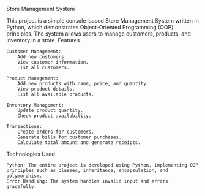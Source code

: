 Store Management System

This project is a simple console-based Store Management System written in Python, which demonstrates Object-Oriented Programming (OOP) principles. The system allows users to manage customers, products, and inventory in a store.
Features

    Customer Management:
        Add new customers.
        View customer information.
        List all customers.

    Product Management:
        Add new products with name, price, and quantity.
        View product details.
        List all available products.

    Inventory Management:
        Update product quantity.
        Check product availability.

    Transactions:
        Create orders for customers.
        Generate bills for customer purchases.
        Calculate total amount and generate receipts.

Technologies Used

    Python: The entire project is developed using Python, implementing OOP principles such as classes, inheritance, encapsulation, and polymorphism.
    Error Handling: The system handles invalid input and errors gracefully.